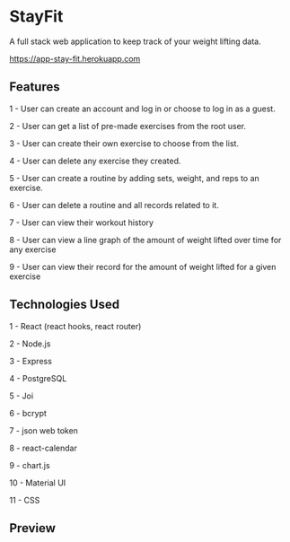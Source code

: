 # StayFit
A full stack web application to keep track of your weight lifting data.

https://app-stay-fit.herokuapp.com

## Features
1 - User can create an account and log in or choose to log in as a guest.

2 - User can get a list of pre-made exercises from the root user.

3 - User can create their own exercise to choose from the list.

4 - User can delete any exercise they created.

5 - User can create a routine by adding sets, weight, and reps to an exercise.

6 - User can delete a routine and all records related to it.

7 - User can view their workout history

8 - User can view a line graph of the amount of weight lifted over time for any exercise

9 - User can view their record for the amount of weight lifted for a given exercise

## Technologies Used
1 - React (react hooks, react router)

2 - Node.js

3 - Express

4 - PostgreSQL

5 - Joi

6 - bcrypt

7 - json web token

8 - react-calendar

9 - chart.js

10 - Material UI

11 - CSS

## Preview

